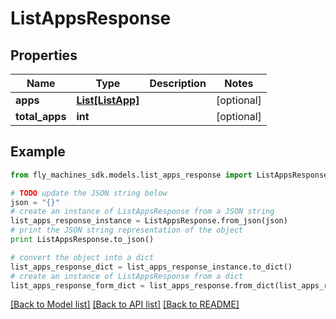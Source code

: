 # ListAppsResponse


## Properties
Name | Type | Description | Notes
------------ | ------------- | ------------- | -------------
**apps** | [**List[ListApp]**](ListApp.md) |  | [optional] 
**total_apps** | **int** |  | [optional] 

## Example

```python
from fly_machines_sdk.models.list_apps_response import ListAppsResponse

# TODO update the JSON string below
json = "{}"
# create an instance of ListAppsResponse from a JSON string
list_apps_response_instance = ListAppsResponse.from_json(json)
# print the JSON string representation of the object
print ListAppsResponse.to_json()

# convert the object into a dict
list_apps_response_dict = list_apps_response_instance.to_dict()
# create an instance of ListAppsResponse from a dict
list_apps_response_form_dict = list_apps_response.from_dict(list_apps_response_dict)
```
[[Back to Model list]](../README.md#documentation-for-models) [[Back to API list]](../README.md#documentation-for-api-endpoints) [[Back to README]](../README.md)


